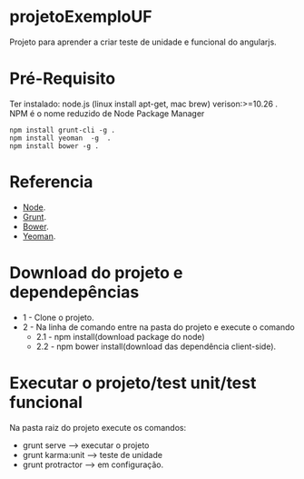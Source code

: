 projetoExemploUF 
==================================

Projeto para aprender a criar teste de unidade e funcional do angularjs.

Pré-Requisito
==================================
Ter instalado:
node.js  (linux install apt-get, mac brew) verison:>=10.26 .
NPM é o nome reduzido de Node Package Manager 

```
npm install grunt-cli -g .
npm install yeoman  -g  .
npm install bower -g .
```

Referencia
==================================
 - [Node](https://nodejs.org/).
 - [Grunt](http://gruntjs.com/).
 - [Bower](http://bower.io/).
 - [Yeoman](http://yeoman.io/).

Download do projeto e dependepências 
==================================
- 1 - Clone o projeto.
- 2 - Na linha de comando entre na pasta do projeto e execute o comando 
  - 2.1 - npm install(download package do node)
  - 2.2 - npm bower install(download das dependência client-side). 

Executar o projeto/test unit/test funcional 
==================================
Na pasta raiz do projeto execute os comandos:
  - grunt serve --> executar o projeto
  - grunt karma:unit --> teste de unidade 
  - grunt protractor --> em configuração.




